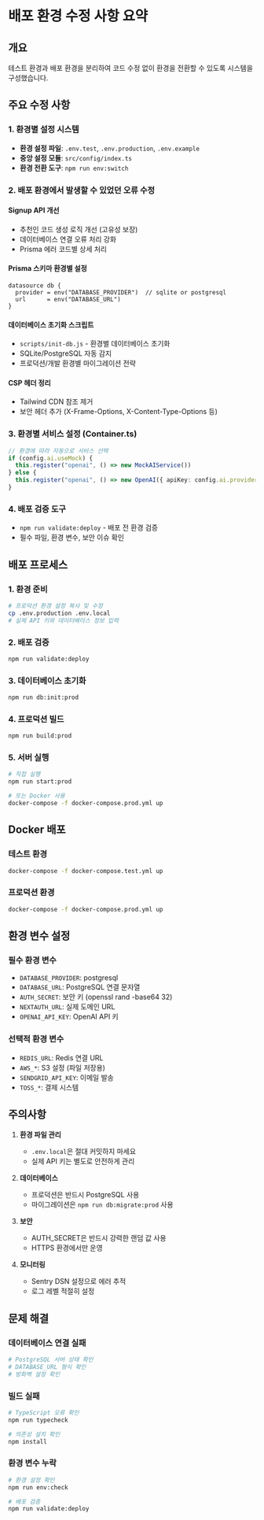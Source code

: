 # 배포 환경 수정 사항 요약

## 개요
테스트 환경과 배포 환경을 분리하여 코드 수정 없이 환경을 전환할 수 있도록 시스템을 구성했습니다.

## 주요 수정 사항

### 1. 환경별 설정 시스템
- **환경 설정 파일**: `.env.test`, `.env.production`, `.env.example`
- **중앙 설정 모듈**: `src/config/index.ts`
- **환경 전환 도구**: `npm run env:switch`

### 2. 배포 환경에서 발생할 수 있었던 오류 수정

#### Signup API 개선
- 추천인 코드 생성 로직 개선 (고유성 보장)
- 데이터베이스 연결 오류 처리 강화
- Prisma 에러 코드별 상세 처리

#### Prisma 스키마 환경별 설정
```prisma
datasource db {
  provider = env("DATABASE_PROVIDER")  // sqlite or postgresql
  url      = env("DATABASE_URL")
}
```

#### 데이터베이스 초기화 스크립트
- `scripts/init-db.js` - 환경별 데이터베이스 초기화
- SQLite/PostgreSQL 자동 감지
- 프로덕션/개발 환경별 마이그레이션 전략

#### CSP 헤더 정리
- Tailwind CDN 참조 제거
- 보안 헤더 추가 (X-Frame-Options, X-Content-Type-Options 등)

### 3. 환경별 서비스 설정 (Container.ts)
```typescript
// 환경에 따라 자동으로 서비스 선택
if (config.ai.useMock) {
  this.register("openai", () => new MockAIService())
} else {
  this.register("openai", () => new OpenAI({ apiKey: config.ai.providers.openai }))
}
```

### 4. 배포 검증 도구
- `npm run validate:deploy` - 배포 전 환경 검증
- 필수 파일, 환경 변수, 보안 이슈 확인

## 배포 프로세스

### 1. 환경 준비
```bash
# 프로덕션 환경 설정 복사 및 수정
cp .env.production .env.local
# 실제 API 키와 데이터베이스 정보 입력
```

### 2. 배포 검증
```bash
npm run validate:deploy
```

### 3. 데이터베이스 초기화
```bash
npm run db:init:prod
```

### 4. 프로덕션 빌드
```bash
npm run build:prod
```

### 5. 서버 실행
```bash
# 직접 실행
npm run start:prod

# 또는 Docker 사용
docker-compose -f docker-compose.prod.yml up
```

## Docker 배포

### 테스트 환경
```bash
docker-compose -f docker-compose.test.yml up
```

### 프로덕션 환경
```bash
docker-compose -f docker-compose.prod.yml up
```

## 환경 변수 설정

### 필수 환경 변수
- `DATABASE_PROVIDER`: postgresql
- `DATABASE_URL`: PostgreSQL 연결 문자열
- `AUTH_SECRET`: 보안 키 (openssl rand -base64 32)
- `NEXTAUTH_URL`: 실제 도메인 URL
- `OPENAI_API_KEY`: OpenAI API 키

### 선택적 환경 변수
- `REDIS_URL`: Redis 연결 URL
- `AWS_*`: S3 설정 (파일 저장용)
- `SENDGRID_API_KEY`: 이메일 발송
- `TOSS_*`: 결제 시스템

## 주의사항

1. **환경 파일 관리**
   - `.env.local`은 절대 커밋하지 마세요
   - 실제 API 키는 별도로 안전하게 관리

2. **데이터베이스**
   - 프로덕션은 반드시 PostgreSQL 사용
   - 마이그레이션은 `npm run db:migrate:prod` 사용

3. **보안**
   - AUTH_SECRET은 반드시 강력한 랜덤 값 사용
   - HTTPS 환경에서만 운영

4. **모니터링**
   - Sentry DSN 설정으로 에러 추적
   - 로그 레벨 적절히 설정

## 문제 해결

### 데이터베이스 연결 실패
```bash
# PostgreSQL 서버 상태 확인
# DATABASE_URL 형식 확인
# 방화벽 설정 확인
```

### 빌드 실패
```bash
# TypeScript 오류 확인
npm run typecheck

# 의존성 설치 확인
npm install
```

### 환경 변수 누락
```bash
# 환경 설정 확인
npm run env:check

# 배포 검증
npm run validate:deploy
```